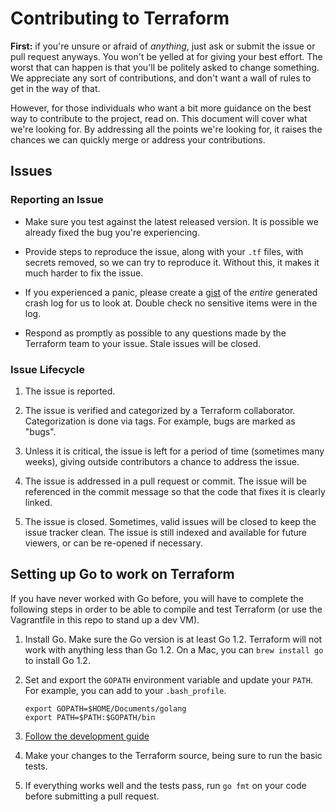 # Contributing to Terraform

**First:** if you're unsure or afraid of _anything_, just ask
or submit the issue or pull request anyways. You won't be yelled at for
giving your best effort. The worst that can happen is that you'll be
politely asked to change something. We appreciate any sort of contributions,
and don't want a wall of rules to get in the way of that.

However, for those individuals who want a bit more guidance on the
best way to contribute to the project, read on. This document will cover
what we're looking for. By addressing all the points we're looking for,
it raises the chances we can quickly merge or address your contributions.

## Issues

### Reporting an Issue

* Make sure you test against the latest released version. It is possible
  we already fixed the bug you're experiencing.

* Provide steps to reproduce the issue, along with your `.tf` files,
  with secrets removed, so we can try to reproduce it. Without this,
  it makes it much harder to fix the issue.

* If you experienced a panic, please create a [gist](https://gist.github.com)
  of the *entire* generated crash log for us to look at. Double check
  no sensitive items were in the log.

* Respond as promptly as possible to any questions made by the Terraform
  team to your issue. Stale issues will be closed.

### Issue Lifecycle

1. The issue is reported.

2. The issue is verified and categorized by a Terraform collaborator.
   Categorization is done via tags. For example, bugs are marked as "bugs".

3. Unless it is critical, the issue is left for a period of time (sometimes
   many weeks), giving outside contributors a chance to address the issue.

4. The issue is addressed in a pull request or commit. The issue will be
   referenced in the commit message so that the code that fixes it is clearly
   linked.

5. The issue is closed. Sometimes, valid issues will be closed to keep
   the issue tracker clean. The issue is still indexed and available for
   future viewers, or can be re-opened if necessary.

## Setting up Go to work on Terraform

If you have never worked with Go before, you will have to complete the
following steps in order to be able to compile and test Terraform (or 
use the Vagrantfile in this repo to stand up a dev VM).

1. Install Go. Make sure the Go version is at least Go 1.2. Terraform will not work with anything less than
   Go 1.2. On a Mac, you can `brew install go` to install Go 1.2.

2. Set and export the `GOPATH` environment variable and update your `PATH`.
   For example, you can add to your `.bash_profile`.

    ```
    export GOPATH=$HOME/Documents/golang
    export PATH=$PATH:$GOPATH/bin
    ```

3. [Follow the development guide](https://github.com/hashicorp/terraform#developing-terraform)

5. Make your changes to the Terraform source, being sure to run the basic
   tests.

7. If everything works well and the tests pass, run `go fmt` on your code
   before submitting a pull request.
